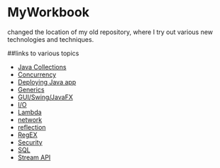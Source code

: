 # MyWorkbook
changed the location of my old repository, where I try out various new technologies and techniques.

##links to various topics
* [Java Collections](https://github.com/RossHS/MyWorkbook/tree/master/src/javaCore/collections)
* [Concurrency](https://github.com/RossHS/MyWorkbook/tree/master/src/javaCore/concurrency)
* [Deploying Java app](https://github.com/RossHS/MyWorkbook/tree/master/src/javaCore/deployingJavaApp)
* [Generics](https://github.com/RossHS/MyWorkbook/tree/master/src/javaCore/generics)
* [GUI/Swing/JavaFX](https://github.com/RossHS/MyWorkbook/tree/master/src/javaCore/GUI)
* [I/O](https://github.com/RossHS/MyWorkbook/tree/master/src/javaCore/IO)
* [Lambda](https://github.com/RossHS/MyWorkbook/tree/master/src/javaCore/lambda_method_references)
* [network](https://github.com/RossHS/MyWorkbook/tree/master/src/javaCore/network)
* [reflection](https://github.com/RossHS/MyWorkbook/tree/master/src/javaCore/reflection)
* [RegEX](https://github.com/RossHS/MyWorkbook/tree/master/src/javaCore/regular_expression)
* [Security](https://github.com/RossHS/MyWorkbook/tree/master/src/javaCore/security)
* [SQL](https://github.com/RossHS/MyWorkbook/tree/master/src/javaCore/SQL)
* [Stream API](https://github.com/RossHS/MyWorkbook/tree/master/src/javaCore/streamsApi)
